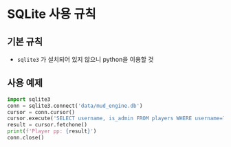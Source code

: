 # SQLite 사용 규칙

## 기본 규칙
- `sqlite3` 가 설치되어 있지 않으니 python을 이용할 것

## 사용 예제
```python
import sqlite3
conn = sqlite3.connect('data/mud_engine.db')
cursor = conn.cursor()
cursor.execute('SELECT username, is_admin FROM players WHERE username=?', ('pp',))
result = cursor.fetchone()
print(f'Player pp: {result}')
conn.close()
```
